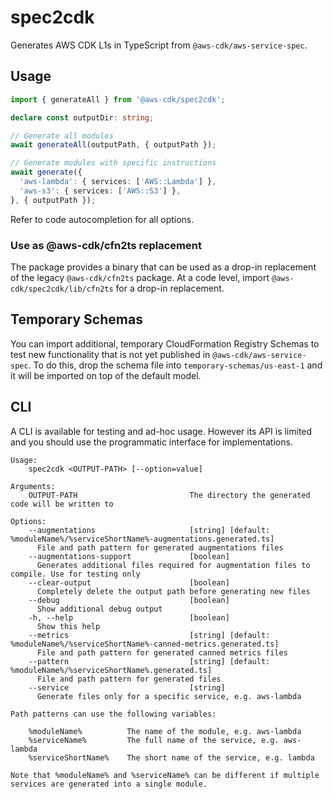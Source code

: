 # spec2cdk

Generates AWS CDK L1s in TypeScript from `@aws-cdk/aws-service-spec`.

## Usage

```ts
import { generateAll } from '@aws-cdk/spec2cdk';

declare const outputDir: string;

// Generate all modules
await generateAll(outputPath, { outputPath });

// Generate modules with specific instructions
await generate({
  'aws-lambda': { services: ['AWS::Lambda'] },
  'aws-s3': { services: ['AWS::S3'] },
}, { outputPath });
```

Refer to code autocompletion for all options.

### Use as @aws-cdk/cfn2ts replacement

The package provides a binary that can be used as a drop-in replacement of the legacy `@aws-cdk/cfn2ts` package.
At a code level, import `@aws-cdk/spec2cdk/lib/cfn2ts` for a drop-in replacement.

## Temporary Schemas

You can import additional, temporary CloudFormation Registry Schemas to test new functionality that is not yet published in `@aws-cdk/aws-service-spec`.
To do this, drop the schema file into `temporary-schemas/us-east-1` and it will be imported on top of the default model.

## CLI

A CLI is available for testing and ad-hoc usage.
However its API is limited and you should use the programmatic interface for implementations.

```console
Usage:
    spec2cdk <OUTPUT-PATH> [--option=value]

Arguments:
    OUTPUT-PATH                         The directory the generated code will be written to

Options:
    --augmentations                     [string] [default: %moduleName%/%serviceShortName%-augmentations.generated.ts]
      File and path pattern for generated augmentations files
    --augmentations-support             [boolean]
      Generates additional files required for augmentation files to compile. Use for testing only
    --clear-output                      [boolean]
      Completely delete the output path before generating new files
    --debug                             [boolean]
      Show additional debug output
    -h, --help                          [boolean]
      Show this help
    --metrics                           [string] [default: %moduleName%/%serviceShortName%-canned-metrics.generated.ts]
      File and path pattern for generated canned metrics files 
    --pattern                           [string] [default: %moduleName%/%serviceShortName%.generated.ts]
      File and path pattern for generated files
    --service                           [string]
      Generate files only for a specific service, e.g. aws-lambda

Path patterns can use the following variables:

    %moduleName%          The name of the module, e.g. aws-lambda
    %serviceName%         The full name of the service, e.g. aws-lambda
    %serviceShortName%    The short name of the service, e.g. lambda

Note that %moduleName% and %serviceName% can be different if multiple services are generated into a single module.
```
